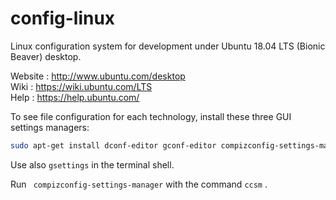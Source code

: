 # config-linux

Linux configuration system for development under Ubuntu 18.04 LTS (Bionic Beaver) desktop.  

Website : http://www.ubuntu.com/desktop  
Wiki : https://wiki.ubuntu.com/LTS  
Help : https://help.ubuntu.com/  

To see file configuration for each technology, install these three GUI settings managers:

~~~ bash
sudo apt-get install dconf-editor gconf-editor compizconfig-settings-manager
~~~

Use also `gsettings` in the terminal shell.  

Run ` compizconfig-settings-manager` with the command `ccsm` .

